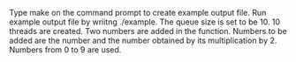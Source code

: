 Type make on the command prompt to create example output file. Run example output file by wriitng ./example. The queue size is set to be 10. 10 threads are created.
Two numbers are added in the function. Numbers to be added are the number and the number obtained by its multiplication by 2. Numbers from 0 to 9 are used.
